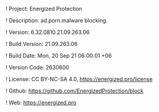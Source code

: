 ! Project: Energized Protection

! Description: ad.porn.malware blocking.

! Version: 6.32.0810.21.09.263.06

! Build Version: 21.09.263.06

! Build Date: Mon, 20 Sep 21 06:00:01 +06

! Version Code: 2630600

! License: CC BY-NC-SA 4.0, https://energized.pro/license

! Github: https://github.com/EnergizedProtection/block

! Web: https://energized.pro

